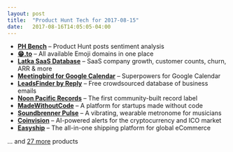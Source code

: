```yaml
---
layout: post
title:  "Product Hunt Tech for 2017-08-15"
date:   2017-08-16T14:05:05-04:00
---
```


* **[PH Bench](https://www.producthunt.com/posts/ph-bench?utm_campaign=producthunt-api&utm_medium=api&utm_source=Application%3A+Daily+Digest+RSS+%28ID%3A+3202%29)** – Product Hunt posts sentiment analysis
* **[😁.to](https://www.producthunt.com/posts/to-2?utm_campaign=producthunt-api&utm_medium=api&utm_source=Application%3A+Daily+Digest+RSS+%28ID%3A+3202%29)** – All available Emoji domains in one place
* **[Latka SaaS Database](https://www.producthunt.com/posts/latka-saas-database?utm_campaign=producthunt-api&utm_medium=api&utm_source=Application%3A+Daily+Digest+RSS+%28ID%3A+3202%29)** – SaaS company growth, customer counts, churn, ARR & more
* **[Meetingbird for Google Calendar](https://www.producthunt.com/posts/meetingbird-for-google-calendar?utm_campaign=producthunt-api&utm_medium=api&utm_source=Application%3A+Daily+Digest+RSS+%28ID%3A+3202%29)** – Superpowers for Google Calendar
* **[LeadsFinder by Reply](https://www.producthunt.com/posts/leadsfinder-by-reply?utm_campaign=producthunt-api&utm_medium=api&utm_source=Application%3A+Daily+Digest+RSS+%28ID%3A+3202%29)** – Free crowdsourced database of business emails
* **[Noon Pacific Records](https://www.producthunt.com/posts/noon-pacific-records?utm_campaign=producthunt-api&utm_medium=api&utm_source=Application%3A+Daily+Digest+RSS+%28ID%3A+3202%29)** – The first community-built record label
* **[MadeWithoutCode](https://www.producthunt.com/posts/madewithoutcode?utm_campaign=producthunt-api&utm_medium=api&utm_source=Application%3A+Daily+Digest+RSS+%28ID%3A+3202%29)** – A platform for startups made without code
* **[Soundbrenner Pulse](https://www.producthunt.com/posts/soundbrenner-pulse-4?utm_campaign=producthunt-api&utm_medium=api&utm_source=Application%3A+Daily+Digest+RSS+%28ID%3A+3202%29)** – A vibrating, wearable metronome for musicians
* **[Coinvision](https://www.producthunt.com/posts/coinvision?utm_campaign=producthunt-api&utm_medium=api&utm_source=Application%3A+Daily+Digest+RSS+%28ID%3A+3202%29)** – AI-powered alerts for the cryptocurrency and ICO market
* **[Easyship](https://www.producthunt.com/posts/easyship?utm_campaign=producthunt-api&utm_medium=api&utm_source=Application%3A+Daily+Digest+RSS+%28ID%3A+3202%29)** – The all-in-one shipping platform for global eCommerce

… and [27 more](https://www.producthunt.com/tech) products